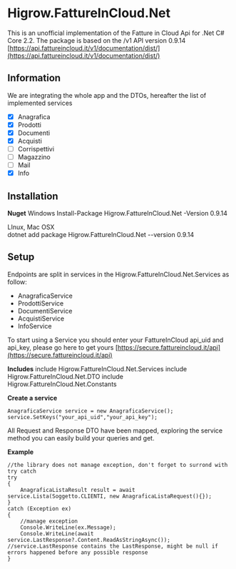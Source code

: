 # Higrow.FattureInCloud.Net
This is an unofficial implementation of the Fatture in Cloud Api for .Net C# Core 2.2. The package is based on the /v1 API version 0.9.14 [https://api.fattureincloud.it/v1/documentation/dist/](https://api.fattureincloud.it/v1/documentation/dist/)

## Information
We are integrating the whole app and the DTOs, hereafter the list of implemented services

 - [x] Anagrafica
 - [x] Prodotti
 - [x] Documenti
 - [x] Acquisti
 - [ ] Corrispettivi
 - [ ] Magazzino
 - [ ] Mail
 - [x] Info

## Installation
**Nuget**
Windows
    Install-Package Higrow.FattureInCloud.Net -Version 0.9.14
    
LInux, Mac OSX    
    dotnet add package Higrow.FattureInCloud.Net --version 0.9.14

## Setup
Endpoints are split in services in the Higrow.FattureInCloud.Net.Services as follow:

 - AnagraficaService
 - ProdottiService
 - DocumentiService 
 - AcquistiService
 - InfoService

To start using a Service you should enter your FattureInCloud api_uid and api_key, please go here to get yours 
[https://secure.fattureincloud.it/api](https://secure.fattureincloud.it/api)

**Includes**
    include Higrow.FattureInCloud.Net.Services
    include Higrow.FattureInCloud.Net.DTO
    include Higrow.FattureInCloud.Net.Constants

**Create a service**

    AnagraficaService service = new AnagraficaService();
    service.SetKeys("your_api_uid","your_api_key");

All Request and Response DTO have been mapped, exploring the service method you can easily build your queries and get.

**Example**

    //the library does not manage exception, don't forget to surrond with try catch
    try
    {
    	AnagraficaListaResult result = await service.Lista(Soggetto.CLIENTI, new AnagraficaListaRequest(){});
    }
    catch (Exception ex)
    {
    	//manage exception
    	Console.WriteLine(ex.Message);
    	Console.WriteLine(await service.LastResponse?.Content.ReadAsStringAsync()); //service.LastResponse contains the LastResponse, might be null if errors happened before any possible response
    }
